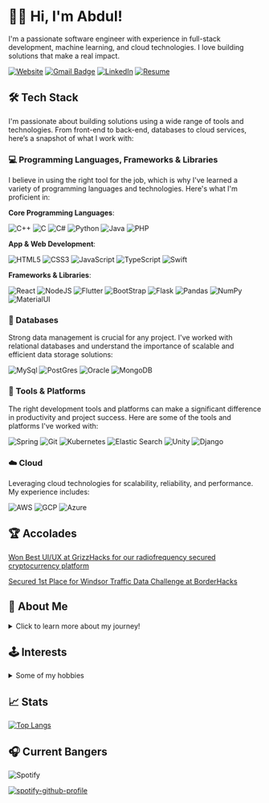 # 👋🏽 Hi, I'm Abdul!

I'm a passionate software engineer with experience in full-stack development, machine learning, and cloud technologies. I love building solutions that make a real impact.

<!-- [![E-Mail](https://img.shields.io/badge/email-reveal-2a8?style=for-the-badge&logo=gmail&logoColor=white)](https://mailhide.io/e/3JzSZnHC)-->
[![Website](https://img.shields.io/website?down_color=lightgrey&down_message=offline&style=for-the-badge&up_color=green&up_message=online&url=https%3A%2F%2Fabdularif.tech/%2F)](https://abdularif.tech/) 
[![Gmail Badge](https://img.shields.io/badge/abdularif0705-c14438?style=for-the-badge&logo=Gmail&logoColor=white&link=mailto:abdul.arif0705@gmail.com)](mailto:abdul.arif0705@gmail.com)
[![LinkedIn](https://img.shields.io/badge/abdularif0705-0077B5?style=for-the-badge&logo=linkedin&logoColor=white)](https://www.linkedin.com/in/abdularif0705)
[![Resume](https://img.shields.io/badge/Resume-gray?style=for-the-badge&logo=adobeacrobatreader&logoColor=EC1C24)](https://www.dropbox.com/scl/fi/887xmwe1l0ri9ragsz5l7/Abdul_Arif_Resume.pdf?rlkey=m1u5o12v4890hhkhzeozc26xs&dl=0)

## 🛠 Tech Stack

I'm passionate about building solutions using a wide range of tools and technologies. From front-end to back-end, databases to cloud services, here’s a snapshot of what I work with:

### 💻 Programming Languages, Frameworks & Libraries

I believe in using the right tool for the job, which is why I've learned a variety of programming languages and technologies. Here's what I'm proficient in:

**Core Programming Languages**:

![C++](https://img.shields.io/badge/C%2B%2B-00599C?style=for-the-badge&logo=c%2B%2B&logoColor=white)
![C](https://img.shields.io/badge/c-%2300599C.svg?style=for-the-badge&logo=c&logoColor=white)
![C#](https://img.shields.io/badge/c%23-%23239120.svg?style=for-the-badge&logo=c-sharp&logoColor=white)
![Python](https://img.shields.io/badge/python-3670A0?style=for-the-badge&logo=python&logoColor=ffdd54)
![Java](https://img.shields.io/badge/Java-ED8B00?style=for-the-badge&logo=java&logoColor=white)
![PHP](https://img.shields.io/badge/PHP-777BB4?style=for-the-badge&logo=php&logoColor=white)
<!-- ![Dart](https://img.shields.io/badge/dart-%230175C2.svg?style=for-the-badge&logo=dart&logoColor=white) -->
<!-- ![Latex](https://img.shields.io/badge/LaTeX-47A141?style=for-the-badge&logo=LaTeX&logoColor=white) -->
<!-- ![LaTeX](https://img.shields.io/badge/latex-%23008080.svg?style=for-the-badge&logo=latex&logoColor=white) -->
<!-- ![Lua](https://img.shields.io/badge/lua-%232C2D72.svg?style=for-the-badge&logo=lua&logoColor=white)  -->


**App & Web Development**: 

![HTML5](https://img.shields.io/badge/html5-%23E34F26.svg?style=for-the-badge&logo=html5&logoColor=white)
![CSS3](https://img.shields.io/badge/css3-%231572B6.svg?style=for-the-badge&logo=css3&logoColor=white)
![JavaScript](https://img.shields.io/badge/javascript-%23323330.svg?style=for-the-badge&logo=javascript&logoColor=%23F7DF1E) <!-- ![JavaScript](https://img.shields.io/badge/JavaScript-F7DF1E?style=for-the-badge&logo=javascript&logoColor=black) -->
![TypeScript](https://img.shields.io/badge/TypeScript-007ACC?style=for-the-badge&logo=typescript&logoColor=white)
![Swift](https://img.shields.io/badge/Swift-FA7343?style=for-the-badge&logo=swift&logoColor=white)

**Frameworks & Libraries**: 

![React](https://img.shields.io/badge/React-20232A?style=for-the-badge&logo=react&logoColor=61DAFB)
![NodeJS](https://img.shields.io/badge/node.js-6DA55F?style=for-the-badge&logo=node.js&logoColor=white)
![Flutter](https://img.shields.io/badge/Flutter-%2302569B.svg?style=for-the-badge&logo=Flutter&logoColor=white)
![BootStrap](https://img.shields.io/badge/Bootstrap-563D7C?style=for-the-badge&logo=bootstrap&logoColor=white)
![Flask](https://img.shields.io/badge/flask-%23000.svg?style=for-the-badge&logo=flask&logoColor=white)
![Pandas](https://img.shields.io/badge/pandas-%23150458.svg?style=for-the-badge&logo=pandas&logoColor=white)
![NumPy](https://img.shields.io/badge/numpy-%23013243.svg?style=for-the-badge&logo=numpy&logoColor=white)
![MaterialUI](https://img.shields.io/badge/Material--UI-0081CB?style=for-the-badge&logo=material-ui&logoColor=white)
<!-- ![NPM](https://img.shields.io/badge/NPM-%23000000.svg?style=for-the-badge&logo=npm&logoColor=white) --> 
<!-- ![Yarn](https://img.shields.io/badge/yarn-%232C8EBB.svg?style=for-the-badge&logo=yarn&logoColor=white) -->
<!-- ![Fastify](https://img.shields.io/badge/fastify-%23000000.svg?style=for-the-badge&logo=fastify&logoColor=white)![Heroku](https://img.shields.io/badge/heroku-%23430098.svg?style=for-the-badge&logo=heroku&logoColor=white) -->
<!-- ![NextJS](https://img.shields.io/badge/Next-black?style=for-the-badge&logo=next.js&logoColor=white) -->


### 💾 Databases
Strong data management is crucial for any project. I've worked with relational databases and understand the importance of scalable and efficient data storage solutions:

![MySql](https://img.shields.io/badge/MySQL-00000F?style=for-the-badge&logo=mysql&logoColor=white)
![PostGres](https://img.shields.io/badge/PostgreSQL-316192?style=for-the-badge&logo=postgresql&logoColor=white)
![Oracle](https://img.shields.io/badge/Oracle-F80000?style=for-the-badge&logo=Oracle&logoColor=white)
![MongoDB](https://img.shields.io/badge/MongoDB-4EA94B?style=for-the-badge&logo=mongodb&logoColor=white)
<!-- ![MariaDB](https://img.shields.io/badge/MariaDB-003545?style=for-the-badge&logo=mariadb&logoColor=white) -->

<!--
### AI
![Dialogflow](https://img.shields.io/badge/dialogflow-FF9800?style=for-the-badge&logo=dialogflow&logoColor=white)
-->

### 🧰 Tools & Platforms
The right development tools and platforms can make a significant difference in productivity and project success. Here are some of the tools and platforms I've worked with:

![Spring](https://img.shields.io/badge/Spring-6DB33F?style=for-the-badge&logo=spring&logoColor=white)
![Git](https://img.shields.io/badge/Git-F05032?style=for-the-badge&logo=git&logoColor=white)
![Kubernetes](https://img.shields.io/badge/kubernetes-%23326ce5.svg?style=for-the-badge&logo=kubernetes&logoColor=white)
![Elastic Search](https://img.shields.io/badge/Elastic_Search-005571?style=for-the-badge&logo=elasticsearch&logoColor=white) 
![Unity](https://img.shields.io/badge/unity-%23000000.svg?style=for-the-badge&logo=unity&logoColor=white)
![Django](https://img.shields.io/badge/Django-092E20?style=for-the-badge&logo=django&logoColor=white)
<!-- ![Neo4j](https://img.shields.io/badge/Neo4j-018bff?style=for-the-badge&logo=neo4j&logoColor=white) -->


### ☁️ Cloud
Leveraging cloud technologies for scalability, reliability, and performance. My experience includes:

![AWS](https://img.shields.io/badge/Amazon_AWS-232F3E?style=for-the-badge&logo=amazon-aws&logoColor=white)
![GCP](https://img.shields.io/badge/Google_Cloud-4285F4?style=for-the-badge&logo=google-cloud&logoColor=white) <!-- ![Kubernetes](https://img.shields.io/badge/kubernetes-%23326ce5.svg?style=for-the-badge&logo=kubernetes&logoColor=white) -->
![Azure](https://img.shields.io/badge/microsoft%20azure-0089D6?style=for-the-badge&logo=microsoft-azure&logoColor=white)
<!--![Twilio](https://img.shields.io/badge/Twilio-F22F46?style=for-the-badge&logo=Twilio&logoColor=white)-->

<!-- ### Blockchain Tech -->
<!-- ![Ethereum](https://img.shields.io/badge/Ethereum-3C3C3D?style=for-the-badge&logo=Ethereum&logoColor=white) -->



## 🏆 Accolades
[Won Best UI/UX at GrizzHacks for our radiofrequency secured cryptocurrency platform](https://devpost.com/software/wavewallet) 

[Secured 1st Place for Windsor Traffic Data Challenge at BorderHacks](https://devpost.com/software/cyber-traffic-data)


## 📝 About Me

<details> 
    <summary>Click to learn more about my journey!</summary>
    <br>
    
I graduated from the University of Windsor, with a double major in Computer Science and Business Administration, specializing in Supply Chain and Business Analytics. Throughout my academic journey, I had the privilege of being a Research Software Engineer, Software Engineer Intern (twice), and Teaching Assistant (twice).

Currently, as a Research Software Engineer at the University of Windsor, I have engineered a pivotal MATLAB machine vision algorithm for Krown, crucial for detecting and assessing vehicle rust corrosion. Utilizing RGB to HSI colour conversion and pixel thresholding, this tool opened new avenues for evaluating rust protection products' efficacy, a capability previously unattainable. My contributions also supported a university research thesis, aiding Krown in validating its products. I converted this critical MATLAB algorithm into C and developed an iOS app with Swift, enabling rust assessments directly from iPhones and enhancing field evaluation efficiency. I also developed a Python application for advanced corrosion detection, streamlining the assessment process for vehicle rust analysis. The application features an intuitive GUI for image processing and key metrics calculation, including rust percentage and area.

I'm also a Full Stack Developer at Haadi Solutions Inc., a dynamic startup where I led the development of a React application for a health clinic in the United States. This resulted in an increase in online appointment bookings by 30%. I enhanced the UI/UX for improved navigation and responsiveness, elevating user engagement. I leveraged NodeMailer for multi-factor authentication to secure the application and utilized Azure for robust database management. Furthermore, I integrated Twilio to facilitate seamless SMS and voice communications, improving patient engagement and streamlining appointment notifications. 

During my Software Engineer Internship at TD, I rebuilt a Java automation engine used by over 50 data engineers, adhering to enterprise standards. I implemented the four pillars of OOP, integrated Spring and Swagger to interact with the Delphix Masking API, and applied the Factory design pattern. I significantly improved test coverage by developing unit tests using Mockito/JUnit and utilizing Spring for dependency injection from 70% to 90%. I onboarded new Software Engineers, explaining the Java code for the Delphix API automation masking engine. I also engineered a Java SSL certificate verification bypass for secure HTTPS API calls, strengthening data security protocols without compromising functionality.

At OceanSource Technologies, as a Software Developer intern, I managed the transfer of medical data to a secure SQL database on AWS. This task included enhancing performance and security features, such as data encryption and access control. Additionally, I was responsible for monitoring and adjusting AWS RDS instances, ensuring data integrity and efficient database performance. My duties also involved setting up regular data backups and performing routine database maintenance. 

As a Teaching Assistant (TA) for the Data Structures and Algorithms course, I guided students in implementing efficient algorithms using Java. I have strengthened my technical skills through side projects, internships, and roles as a Code Sensei at Code Ninja, and a Teaching Assistant for Computer Networks. At GrizzHacks my team won Best UI/UX out of 30+ teams; at BorderHacks, my team secured first place out of 50+ competing teams for the Traffic Data Challenge.

Driven by my passion for leveraging technology to address real-world challenges, I eagerly seek opportunities to grow as a developer. With strong communication, teamwork, and problem-solving skills, I excel in collaborative environments and consistently deliver high-quality results.

</details>

<h2>🕹️ Interests</h2>
<details><summary>Some of my hobbies</summary>
<ul> 
    <li>🎮 Video Games
<!--         <ul>
        </ul> -->
    </li> 
<!--     <li><details><summary>Fighting 🥊</summary>
        <ul>
        </ul>
    </details></li>  -->
  <li>🥊 MMA</li>
  <li>🧠 Psychology</li>
  <li>📖 Reading</li>
  <li>🏕️ Camping</li>
  <li>🥾 Hiking</li>
  <li>🏊🏼‍♂️ Swimming</li>
  <li>✈️ Traveling</li>
  <li>🚴🏼‍♂️ Biking</li>
  <li>🎣 Fishing</li>
</details>


## 📈 Stats
<!-- ![My GitHub stats](https://github-readme-stats.vercel.app/api?username=abdularif0705&hide_title=true&hide_border=true&show_icons=true&include_all_commits=true&count_private=true&line_height=21&theme=calm) -->
 
[![Top Langs](https://github-readme-stats.vercel.app/api/top-langs/?username=abdularif0705&layout=compact&theme=calm)](https://github.com/abdularif0705/)
<!-- Check out all the themes you guys can use on ur profile with this link -> https://github.com/anuraghazra/github-readme-stats/blob/master/themes/README.md -->
 
<h2>🎧 Current Bangers</h2>

![Spotify](https://img.shields.io/badge/Spotify-1ED760?style=for-the-badge&logo=spotify&logoColor=white)
 
[![spotify-github-profile](https://spotify-github-profile.kittinanx.com/api/view?uid=swaggyabdul&cover_image=true&theme=novatorem&bar_color=53b14f&bar_color_cover=true)](https://spotify-github-profile.vercel.app/api/view?uid=swaggyabdul&redirect=true)
 
<!-- ![Visitor Count](https://visitor-badge-reloaded.herokuapp.com/badge?page_id=abdularif0705.abdularif0705&color=00cf00&style=for-the-badge)  -->
